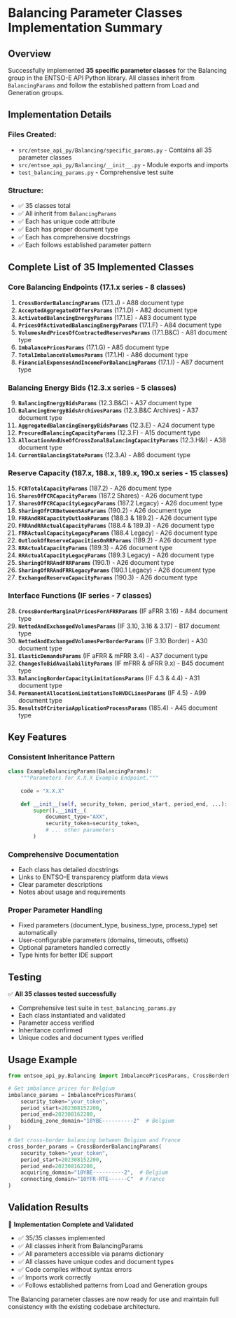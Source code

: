 # Balancing Parameter Classes Implementation Summary

## Overview

Successfully implemented **35 specific parameter classes** for the Balancing group in the ENTSO-E API Python library. All classes inherit from `BalancingParams` and follow the established pattern from Load and Generation groups.

## Implementation Details

### Files Created:
- `src/entsoe_api_py/Balancing/specific_params.py` - Contains all 35 parameter classes
- `src/entsoe_api_py/Balancing/__init__.py` - Module exports and imports
- `test_balancing_params.py` - Comprehensive test suite

### Structure:
- ✅ 35 classes total
- ✅ All inherit from `BalancingParams`
- ✅ Each has unique code attribute
- ✅ Each has proper document type
- ✅ Each has comprehensive docstrings
- ✅ Each follows established parameter pattern

## Complete List of 35 Implemented Classes

### Core Balancing Endpoints (17.1.x series - 8 classes)
1. **`CrossBorderBalancingParams`** (17.1.J) - A88 document type
2. **`AcceptedAggregatedOffersParams`** (17.1.D) - A82 document type
3. **`ActivatedBalancingEnergyParams`** (17.1.E) - A83 document type
4. **`PricesOfActivatedBalancingEnergyParams`** (17.1.F) - A84 document type
5. **`VolumesAndPricesOfContractedReservesParams`** (17.1.B&C) - A81 document type
6. **`ImbalancePricesParams`** (17.1.G) - A85 document type
7. **`TotalImbalanceVolumesParams`** (17.1.H) - A86 document type
8. **`FinancialExpensesAndIncomeForBalancingParams`** (17.1.I) - A87 document type

### Balancing Energy Bids (12.3.x series - 5 classes)
9. **`BalancingEnergyBidsParams`** (12.3.B&C) - A37 document type
10. **`BalancingEnergyBidsArchivesParams`** (12.3.B&C Archives) - A37 document type
11. **`AggregatedBalancingEnergyBidsParams`** (12.3.E) - A24 document type
12. **`ProcuredBalancingCapacityParams`** (12.3.F) - A15 document type
13. **`AllocationAndUseOfCrossZonalBalancingCapacityParams`** (12.3.H&I) - A38 document type
14. **`CurrentBalancingStateParams`** (12.3.A) - A86 document type

### Reserve Capacity (187.x, 188.x, 189.x, 190.x series - 15 classes)
15. **`FCRTotalCapacityParams`** (187.2) - A26 document type
16. **`SharesOfFCRCapacityParams`** (187.2 Shares) - A26 document type
17. **`SharesOfFCRCapacityLegacyParams`** (187.2 Legacy) - A26 document type
18. **`SharingOfFCRBetweenSAsParams`** (190.2) - A26 document type
19. **`FRRAndRRCapacityOutlookParams`** (188.3 & 189.2) - A26 document type
20. **`FRRAndRRActualCapacityParams`** (188.4 & 189.3) - A26 document type
21. **`FRRActualCapacityLegacyParams`** (188.4 Legacy) - A26 document type
22. **`OutlookOfReserveCapacitiesOnRRParams`** (189.2) - A26 document type
23. **`RRActualCapacityParams`** (189.3) - A26 document type
24. **`RRActualCapacityLegacyParams`** (189.3 Legacy) - A26 document type
25. **`SharingOfRRAndFRRParams`** (190.1) - A26 document type
26. **`SharingOfRRAndFRRLegacyParams`** (190.1 Legacy) - A26 document type
27. **`ExchangedReserveCapacityParams`** (190.3) - A26 document type

### Interface Functions (IF series - 7 classes)
28. **`CrossBorderMarginalPricesForAFRRParams`** (IF aFRR 3.16) - A84 document type
29. **`NettedAndExchangedVolumesParams`** (IF 3.10, 3.16 & 3.17) - B17 document type
30. **`NettedAndExchangedVolumesPerBorderParams`** (IF 3.10 Border) - A30 document type
31. **`ElasticDemandsParams`** (IF aFRR & mFRR 3.4) - A37 document type
32. **`ChangesToBidAvailabilityParams`** (IF mFRR & aFRR 9.x) - B45 document type
33. **`BalancingBorderCapacityLimitationsParams`** (IF 4.3 & 4.4) - A31 document type
34. **`PermanentAllocationLimitationsToHVDCLinesParams`** (IF 4.5) - A99 document type
35. **`ResultsOfCriteriaApplicationProcessParams`** (185.4) - A45 document type

## Key Features

### Consistent Inheritance Pattern
```python
class ExampleBalancingParams(BalancingParams):
    """Parameters for X.X.X Example Endpoint."""
    
    code = "X.X.X"
    
    def __init__(self, security_token, period_start, period_end, ...):
        super().__init__(
            document_type="AXX",
            security_token=security_token,
            # ... other parameters
        )
```

### Comprehensive Documentation
- Each class has detailed docstrings
- Links to ENTSO-E transparency platform data views
- Clear parameter descriptions
- Notes about usage and requirements

### Proper Parameter Handling
- Fixed parameters (document_type, business_type, process_type) set automatically
- User-configurable parameters (domains, timeouts, offsets)
- Optional parameters handled correctly
- Type hints for better IDE support

## Testing

✅ **All 35 classes tested successfully**
- Comprehensive test suite in `test_balancing_params.py`
- Each class instantiated and validated
- Parameter access verified
- Inheritance confirmed
- Unique codes and document types verified

## Usage Example

```python
from entsoe_api_py.Balancing import ImbalancePricesParams, CrossBorderBalancingParams

# Get imbalance prices for Belgium
imbalance_params = ImbalancePricesParams(
    security_token="your_token",
    period_start=202308152200,
    period_end=202308162200,
    bidding_zone_domain="10YBE----------2"  # Belgium
)

# Get cross-border balancing between Belgium and France
cross_border_params = CrossBorderBalancingParams(
    security_token="your_token",
    period_start=202308152200,
    period_end=202308162200,
    acquiring_domain="10YBE----------2",  # Belgium
    connecting_domain="10YFR-RTE------C"  # France
)
```

## Validation Results

🎉 **Implementation Complete and Validated**
- ✅ 35/35 classes implemented
- ✅ All classes inherit from BalancingParams
- ✅ All parameters accessible via params dictionary
- ✅ All classes have unique codes and document types
- ✅ Code compiles without syntax errors
- ✅ Imports work correctly
- ✅ Follows established patterns from Load and Generation groups

The Balancing parameter classes are now ready for use and maintain full consistency with the existing codebase architecture.